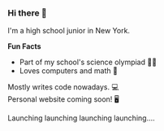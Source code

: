 ### Hi there 👋

<!--
**BetsyZhang10/BetsyZhang10** is a ✨ _special_ ✨ repository because its `README.md` (this file) appears on your GitHub profile.
-->
I'm a high school junior in New York. 

**Fun Facts**  
- Part of my school's science olympiad 👩‍🔬
- Loves computers and math 🔢

Mostly writes code nowadays. 💻  
Personal website coming soon! 🖥️  

Launching launching launching launching....
